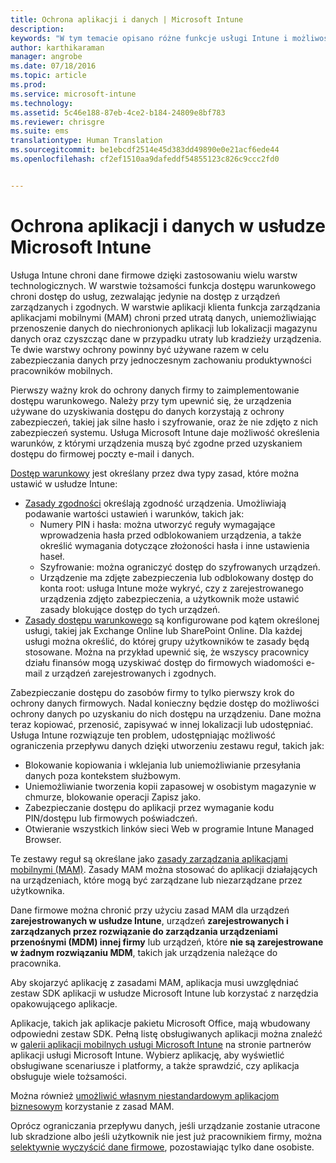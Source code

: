 ```yaml
---
title: Ochrona aplikacji i danych | Microsoft Intune
description: 
keywords: "W tym temacie opisano różne funkcje usługi Intune i możliwości, które są dostępne, aby chronić aplikacje i dane firmy."
author: karthikaraman
manager: angrobe
ms.date: 07/18/2016
ms.topic: article
ms.prod: 
ms.service: microsoft-intune
ms.technology: 
ms.assetid: 5c46e188-87eb-4ce2-b184-24809e8bf783
ms.reviewer: chrisgre
ms.suite: ems
translationtype: Human Translation
ms.sourcegitcommit: be1ebcdf2514e45d383dd49890e0e21acf6ede44
ms.openlocfilehash: cf2ef1510aa9dafeddf54855123c826c9ccc2fd0


---
```


# Ochrona aplikacji i danych w usłudze Microsoft Intune


Usługa Intune chroni dane firmowe dzięki zastosowaniu wielu warstw technologicznych.  W warstwie tożsamości funkcja dostępu warunkowego chroni dostęp do usług, zezwalając jedynie na dostęp z urządzeń zarządzanych i zgodnych.  W warstwie aplikacji klienta funkcja zarządzania aplikacjami mobilnymi (MAM) chroni przed utratą danych, uniemożliwiając przenoszenie danych do niechronionych aplikacji lub lokalizacji magazynu danych oraz czyszcząc dane w przypadku utraty lub kradzieży urządzenia.  Te dwie warstwy ochrony powinny być używane razem w celu zabezpieczania danych przy jednoczesnym zachowaniu produktywności pracowników mobilnych.

Pierwszy ważny krok do ochrony danych firmy to zaimplementowanie dostępu warunkowego. Należy przy tym upewnić się, że urządzenia używane do uzyskiwania dostępu do danych korzystają z ochrony zabezpieczeń, takiej jak silne hasło i szyfrowanie, oraz że nie zdjęto z nich zabezpieczeń systemu. Usługa Microsoft Intune daje możliwość określenia warunków, z którymi urządzenia muszą być zgodne przed uzyskaniem dostępu do firmowej poczty e-mail i danych.

[Dostęp warunkowy](restrict-access-to-email-and-o365-services-with-microsoft-intune.md) jest określany przez dwa typy zasad, które można ustawić w usłudze Intune:
- [Zasady zgodności](introduction-to-device-compliance-policies-in-microsoft-intune.md) określają zgodność urządzenia. Umożliwiają podawanie wartości ustawień i warunków, takich jak:
  - Numery PIN i hasła: można utworzyć reguły wymagające wprowadzenia hasła przed odblokowaniem urządzenia, a także określić wymagania dotyczące złożoności hasła i inne ustawienia haseł.
  - Szyfrowanie: można ograniczyć dostęp do szyfrowanych urządzeń.
  - Urządzenie ma zdjęte zabezpieczenia lub odblokowany dostęp do konta root: usługa Intune może wykryć, czy z zarejestrowanego urządzenia zdjęto zabezpieczenia, a użytkownik może ustawić zasady blokujące dostęp do tych urządzeń.
- [Zasady dostępu warunkowego](restrict-access-to-email-and-o365-services-with-microsoft-intune.md) są konfigurowane pod kątem określonej usługi, takiej jak Exchange Online lub SharePoint Online. Dla każdej usługi można określić, do której grupy użytkowników te zasady będą stosowane. Można na przykład upewnić się, że wszyscy pracownicy działu finansów mogą uzyskiwać dostęp do firmowych wiadomości e-mail z urządzeń zarejestrowanych i zgodnych.

Zabezpieczanie dostępu do zasobów firmy to tylko pierwszy krok do ochrony danych firmowych. Nadal konieczny będzie dostęp do możliwości ochrony danych po uzyskaniu do nich dostępu na urządzeniu. Dane można teraz kopiować, przenosić, zapisywać w innej lokalizacji lub udostępniać. Usługa Intune rozwiązuje ten problem, udostępniając możliwość ograniczenia przepływu danych dzięki utworzeniu zestawu reguł, takich jak:
- Blokowanie kopiowania i wklejania lub uniemożliwianie przesyłania danych poza kontekstem służbowym.
- Uniemożliwianie tworzenia kopii zapasowej w osobistym magazynie w chmurze, blokowanie operacji Zapisz jako.
- Zabezpieczanie dostępu do aplikacji przez wymaganie kodu PIN/dostępu lub firmowych poświadczeń.
- Otwieranie wszystkich linków sieci Web w programie Intune Managed Browser.

Te zestawy reguł są określane jako [zasady zarządzania aplikacjami mobilnymi (MAM)](protect-app-data-using-mobile-app-management-policies-with-microsoft-intune.md).  Zasady MAM można stosować do aplikacji działających na urządzeniach, które mogą być zarządzane lub niezarządzane przez użytkownika.  

Dane firmowe można chronić przy użyciu zasad MAM dla urządzeń **zarejestrowanych w usłudze Intune**, urządzeń **zarejestrowanych i zarządzanych przez rozwiązanie do zarządzania urządzeniami przenośnymi (MDM) innej firmy** lub urządzeń, które **nie są zarejestrowane w żadnym rozwiązaniu MDM**, takich jak urządzenia należące do pracownika.

Aby skojarzyć aplikację z zasadami MAM, aplikacja musi uwzględniać zestaw SDK aplikacji w usłudze Microsoft Intune lub korzystać z narzędzia opakowującego aplikacje.

Aplikacje, takich jak aplikacje pakietu Microsoft Office, mają wbudowany odpowiedni zestaw SDK. Pełną listę obsługiwanych aplikacji można znaleźć w [galerii aplikacji mobilnych usługi Microsoft Intune](https://www.microsoft.com/en-us/server-cloud/products/microsoft-intune/partners.aspx) na stronie partnerów aplikacji usługi Microsoft Intune. Wybierz aplikację, aby wyświetlić obsługiwane scenariusze i platformy, a także sprawdzić, czy aplikacja obsługuje wiele tożsamości.

Można również [umożliwić własnym niestandardowym aplikacjom biznesowym](decide-how-to-prepare-apps-for-mobile-application-management-with-microsoft-intune.md) korzystanie z zasad MAM.

Oprócz ograniczania przepływu danych, jeśli urządzanie zostanie utracone lub skradzione albo jeśli użytkownik nie jest już pracownikiem firmy, można [selektywnie wyczyścić dane firmowe](wipe-managed-company-app-data-with-microsoft-intune.md), pozostawiając tylko dane osobiste.



<!--HONumber=Jul16_HO5-->


